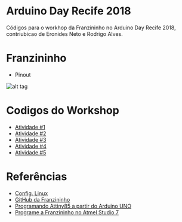 # Arduino Day Recife 2018

Códigos para o workhop da Franzininho no Arduino Day Recife 2018, contriubicao de Eronides Neto e Rodrigo Alves.

# Franzininho

- Pinout

![alt tag](https://www.embarcados.com.br/wp-content/uploads/2017/03/pinagem_franzininho_verde.jpg)

# Codigos do Workshop

- [Atividade #1](https://github.com/eron93br/arduinoday2018/blob/master/blink.ino)
- [Atividade #2](https://github.com/eron93br/arduinoday2018/blob/master/buzzer1.ino)
- [Atividade #3](https://github.com/eron93br/arduinoday2018/blob/master/BotaoLed.ino)
- [Atividade #4](https://github.com/eron93br/arduinoday2018/blob/master/buzina-ldr.ino)
- [Atividade #5](https://github.com/eron93br/arduinoday2018/blob/master/umidadeSolo.ino)


# Referências

- [Config. Linux](https://learn.adafruit.com/adafruit-arduino-ide-setup/linux-setup)
- [GitHub da Franzininho](https://github.com/Franzininho/franzininho-diy-board)
- [Programando Attiny85 a partir do Arduino UNO](https://br-arduino.org/2015/01/programar-o-attiny85-com-arduino-como-funciona.html)
- [Programe a Franzininho no Atmel Studio 7](https://www.embarcados.com.br/programe-a-franzininho-no-atmel-studio-7/)
